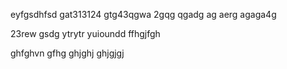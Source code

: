 eyfgsdhfsd
gat313124
gtg43qgwa
2gqg
qgadg
ag
aerg
agaga4g
  

  23rew
  gsdg
  ytrytr
  yuioundd
  ffhgjfgh
  
  ghfghvn
  gfhg
  ghjghj
  ghjgjgj
